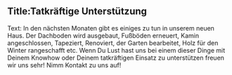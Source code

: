 Title:Tatkräftige Unterstützung
----
Text:
In den nächsten Monaten gibt es einiges zu tun in unserem neuen Haus. 
Der Dachboden wird ausgebaut, Fußböden erneuert, Kamin angeschlossen, Tapeziert, Renoviert, der Garten bearbeitet, Holz für den Winter rangeschafft etc.
Wenn Du Lust hast uns bei einem dieser Dinge mit Deinem Knowhow oder Deinem tatkräftigen Einsatz zu unterstützen freuen wir uns sehr! Nimm Kontakt zu uns auf!